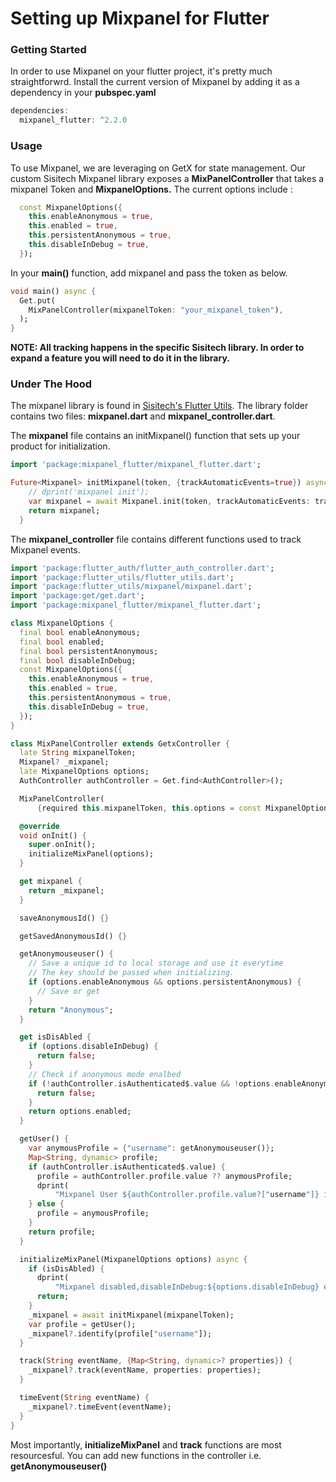 # Setting up Mixpanel for Flutter

### Getting Started
In order  to use Mixpanel on your flutter project, it's pretty much straightforwrd. Install the current version of Mixpanel by adding it as a dependency in your **pubspec.yaml**

``` dart
dependencies:
  mixpanel_flutter: ^2.2.0
```

### Usage
To use Mixpanel, we are leveraging on GetX for state management. Our custom Sisitech Mixpanel library exposes a **MixPanelController** that takes a mixpanel Token and **MixpanelOptions.** The current options include : 

``` dart
  const MixpanelOptions({
    this.enableAnonymous = true,
    this.enabled = true,
    this.persistentAnonymous = true,
    this.disableInDebug = true,
  });
```

In your **main()** function, add mixpanel and pass the token as below. 

``` dart
void main() async {
  Get.put(
    MixPanelController(mixpanelToken: "your_mixpanel_token"),
  );
}
```

**NOTE: All tracking happens in the specific Sisitech library. In order to expand a feature you will need to do it in the library.**

### Under The Hood
The mixpanel library is found in [Sisitech's Flutter Utils](https://github.com/sisitech/flutter_utils). The library folder contains two files: **mixpanel.dart** and **mixpanel_controller.dart**. 

The **mixpanel** file contains an initMixpanel() function that sets up your product for initialization. 

``` dart
import 'package:mixpanel_flutter/mixpanel_flutter.dart';

Future<Mixpanel> initMixpanel(token, {trackAutomaticEvents=true}) async {
    // dprint('mixpanel init');
    var mixpanel = await Mixpanel.init(token, trackAutomaticEvents: trackAutomaticEvents);
    return mixpanel;
  }
```

The **mixpanel_controller** file contains different functions used to track Mixpanel events.

``` dart
import 'package:flutter_auth/flutter_auth_controller.dart';
import 'package:flutter_utils/flutter_utils.dart';
import 'package:flutter_utils/mixpanel/mixpanel.dart';
import 'package:get/get.dart';
import 'package:mixpanel_flutter/mixpanel_flutter.dart';

class MixpanelOptions {
  final bool enableAnonymous;
  final bool enabled;
  final bool persistentAnonymous;
  final bool disableInDebug;
  const MixpanelOptions({
    this.enableAnonymous = true,
    this.enabled = true,
    this.persistentAnonymous = true,
    this.disableInDebug = true,
  });
}

class MixPanelController extends GetxController {
  late String mixpanelToken;
  Mixpanel? _mixpanel;
  late MixpanelOptions options;
  AuthController authController = Get.find<AuthController>();

  MixPanelController(
      {required this.mixpanelToken, this.options = const MixpanelOptions()});

  @override
  void onInit() {
    super.onInit();
    initializeMixPanel(options);
  }

  get mixpanel {
    return _mixpanel;
  }

  saveAnonymousId() {}

  getSavedAnonymousId() {}

  getAnonymouseuser() {
    // Save a unique id to local storage and use it everytime
    // The key should be passed when initializing.
    if (options.enableAnonymous && options.persistentAnonymous) {
      // Save or get
    }
    return "Anonymous";
  }

  get isDisAbled {
    if (options.disableInDebug) {
      return false;
    }
    // Check if anonymous mode enalbed
    if (!authController.isAuthenticated$.value && !options.enableAnonymous) {
      return false;
    }
    return options.enabled;
  }

  getUser() {
    var anymousProfile = {"username": getAnonymouseuser()};
    Map<String, dynamic> profile;
    if (authController.isAuthenticated$.value) {
      profile = authController.profile.value ?? anymousProfile;
      dprint(
          "Mixpanel User ${authController.profile.value?["username"]} initialized.");
    } else {
      profile = anymousProfile;
    }
    return profile;
  }

  initializeMixPanel(MixpanelOptions options) async {
    if (isDisAbled) {
      dprint(
          "Mixpanel disabled,disableInDebug:${options.disableInDebug} enabled:${options.enabled}");
      return;
    }
    _mixpanel = await initMixpanel(mixpanelToken);
    var profile = getUser();
    _mixpanel?.identify(profile["username"]);
  }

  track(String eventName, {Map<String, dynamic>? properties}) {
    _mixpanel?.track(eventName, properties: properties);
  }

  timeEvent(String eventName) {
    _mixpanel?.timeEvent(eventName);
  }
}

```

Most importantly, **initializeMixPanel** and **track** functions are most resourcesful. You can add new functions in the controller i.e. **getAnonymouseuser()**
